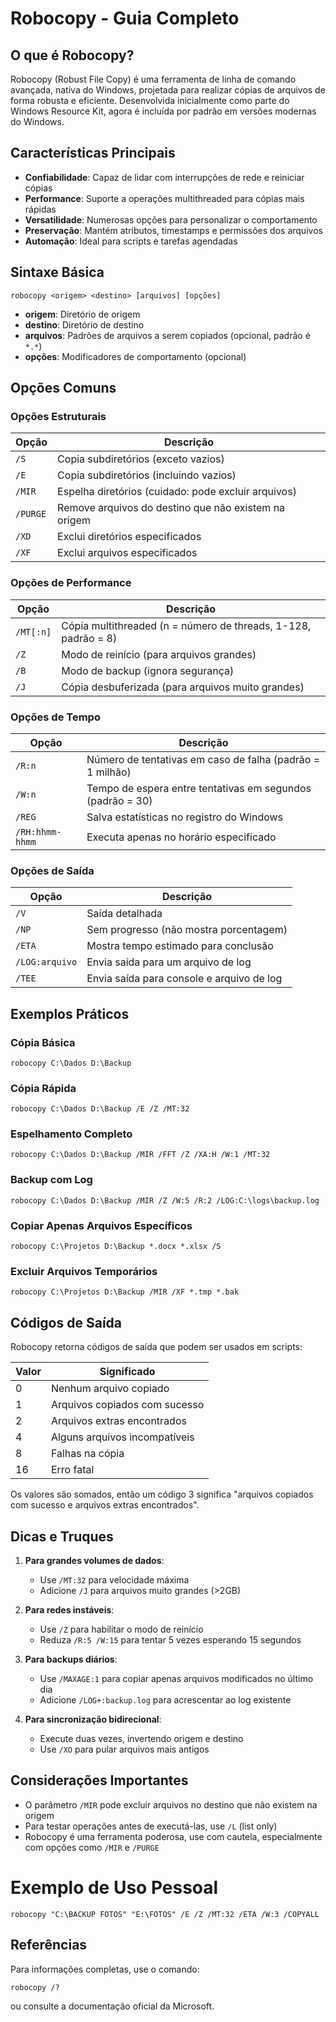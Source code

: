 # Robocopy - Guia Completo

## O que é Robocopy?

Robocopy (Robust File Copy) é uma ferramenta de linha de comando avançada, nativa do Windows, projetada para realizar cópias de arquivos de forma robusta e eficiente. Desenvolvida inicialmente como parte do Windows Resource Kit, agora é incluída por padrão em versões modernas do Windows.

## Características Principais

- **Confiabilidade**: Capaz de lidar com interrupções de rede e reiniciar cópias
- **Performance**: Suporte a operações multithreaded para cópias mais rápidas
- **Versatilidade**: Numerosas opções para personalizar o comportamento
- **Preservação**: Mantém atributos, timestamps e permissões dos arquivos
- **Automação**: Ideal para scripts e tarefas agendadas

## Sintaxe Básica

```
robocopy <origem> <destino> [arquivos] [opções]
```

- **origem**: Diretório de origem
- **destino**: Diretório de destino
- **arquivos**: Padrões de arquivos a serem copiados (opcional, padrão é `*.*`)
- **opções**: Modificadores de comportamento (opcional)

## Opções Comuns

### Opções Estruturais

| Opção | Descrição |
|-------|-----------|
| `/S` | Copia subdiretórios (exceto vazios) |
| `/E` | Copia subdiretórios (incluindo vazios) |
| `/MIR` | Espelha diretórios (cuidado: pode excluir arquivos) |
| `/PURGE` | Remove arquivos do destino que não existem na origem |
| `/XD` | Exclui diretórios especificados |
| `/XF` | Exclui arquivos especificados |

### Opções de Performance

| Opção | Descrição |
|-------|-----------|
| `/MT[:n]` | Cópia multithreaded (n = número de threads, 1-128, padrão = 8) |
| `/Z` | Modo de reinício (para arquivos grandes) |
| `/B` | Modo de backup (ignora segurança) |
| `/J` | Cópia desbuferizada (para arquivos muito grandes) |

### Opções de Tempo

| Opção | Descrição |
|-------|-----------|
| `/R:n` | Número de tentativas em caso de falha (padrão = 1 milhão) |
| `/W:n` | Tempo de espera entre tentativas em segundos (padrão = 30) |
| `/REG` | Salva estatísticas no registro do Windows |
| `/RH:hhmm-hhmm` | Executa apenas no horário especificado |

### Opções de Saída

| Opção | Descrição |
|-------|-----------|
| `/V` | Saída detalhada |
| `/NP` | Sem progresso (não mostra porcentagem) |
| `/ETA` | Mostra tempo estimado para conclusão |
| `/LOG:arquivo` | Envia saída para um arquivo de log |
| `/TEE` | Envia saída para console e arquivo de log |

## Exemplos Práticos

### Cópia Básica

```
robocopy C:\Dados D:\Backup
```

### Cópia Rápida

```
robocopy C:\Dados D:\Backup /E /Z /MT:32
```

### Espelhamento Completo

```
robocopy C:\Dados D:\Backup /MIR /FFT /Z /XA:H /W:1 /MT:32
```

### Backup com Log

```
robocopy C:\Dados D:\Backup /MIR /Z /W:5 /R:2 /LOG:C:\logs\backup.log
```

### Copiar Apenas Arquivos Específicos

```
robocopy C:\Projetos D:\Backup *.docx *.xlsx /S
```

### Excluir Arquivos Temporários

```
robocopy C:\Projetos D:\Backup /MIR /XF *.tmp *.bak
```

## Códigos de Saída

Robocopy retorna códigos de saída que podem ser usados em scripts:

| Valor | Significado |
|-------|-------------|
| 0 | Nenhum arquivo copiado |
| 1 | Arquivos copiados com sucesso |
| 2 | Arquivos extras encontrados |
| 4 | Alguns arquivos incompatíveis |
| 8 | Falhas na cópia |
| 16 | Erro fatal |

Os valores são somados, então um código 3 significa "arquivos copiados com sucesso e arquivos extras encontrados".

## Dicas e Truques

1. **Para grandes volumes de dados**:
   - Use `/MT:32` para velocidade máxima
   - Adicione `/J` para arquivos muito grandes (>2GB)

2. **Para redes instáveis**:
   - Use `/Z` para habilitar o modo de reinício
   - Reduza `/R:5 /W:15` para tentar 5 vezes esperando 15 segundos

3. **Para backups diários**:
   - Use `/MAXAGE:1` para copiar apenas arquivos modificados no último dia
   - Adicione `/LOG+:backup.log` para acrescentar ao log existente

4. **Para sincronização bidirecional**:
   - Execute duas vezes, invertendo origem e destino
   - Use `/XO` para pular arquivos mais antigos

## Considerações Importantes

- O parâmetro `/MIR` pode excluir arquivos no destino que não existem na origem
- Para testar operações antes de executá-las, use `/L` (list only)
- Robocopy é uma ferramenta poderosa, use com cautela, especialmente com opções como `/MIR` e `/PURGE`

# Exemplo de Uso Pessoal

```
robocopy "C:\BACKUP FOTOS" "E:\FOTOS" /E /Z /MT:32 /ETA /W:3 /COPYALL
```

## Referências

Para informações completas, use o comando:

```
robocopy /?
```

ou consulte a documentação oficial da Microsoft.
